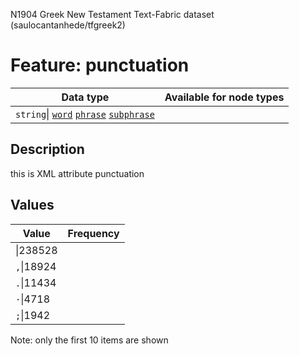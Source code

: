 <p>N1904 Greek New Testament Text-Fabric dataset (saulocantanhede/tfgreek2)</p>

<h1>Feature: punctuation</h1>

<table>
<thead>
<tr>
  <th>Data type</th>
  <th>Available for node types</th>
</tr>
</thead>
<tbody>
<tr>
  <td><code>string</code>| <A HREF="featurebynodetype.md#word"><code>word</code></A> <A HREF="featurebynodetype.md#phrase"><code>phrase</code></A> <A HREF="featurebynodetype.md#subphrase"><code>subphrase</code></A></td>
</tr>
</tbody>
</table>

<h2>Description</h2>

<p>this is XML attribute punctuation</p>

<h2>Values</h2>

<table>
<thead>
<tr>
  <th>Value</th>
  <th>Frequency</th>
</tr>
</thead>
<tbody>
<tr>
  <td><code></code>|238528</td>
</tr>
<tr>
  <td><code>,</code>|18924</td>
</tr>
<tr>
  <td><code>.</code>|11434</td>
</tr>
<tr>
  <td><code>·</code>|4718</td>
</tr>
<tr>
  <td><code>;</code>|1942</td>
</tr>
</tbody>
</table>

<p>Note: only the first 10 items are shown</p>

